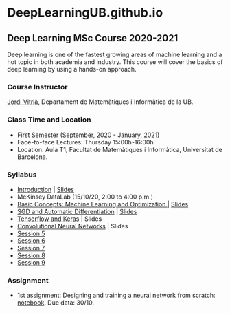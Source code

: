 # DeepLearningUB.github.io

## Deep Learning MSc Course 2020-2021

Deep learning is one of the fastest growing areas of machine learning and a hot topic in both academia and industry. This course will cover the basics of deep learning by using a hands-on approach.

### Course Instructor

[Jordi Vitrià](http://www.ub.edu/cvub/jordivitria/), Departament de Matemàtiques i Informàtica de la UB.

### Class Time and Location
+ First Semester (September, 2020 - January, 2021)
+ Face-to-face Lectures: Thursday 15:00h-16:00h
+ Location: Aula T1, Facultat de Matemàtiques i Informàtica, Universitat de Barcelona. 

### Syllabus
+ [Introduction](https://deeplearningub.github.io/deep0) | [Slides](https://github.com/DeepLearningUB/DeepLearningUB.github.io/raw/master/DeepLearningMasterIntro.pdf)
+ McKinsey DataLab (15/10/20, 2:00 to 4:00 p.m.)
+ [Basic Concepts: Machine Learning and Optimization ](https://deeplearningub.github.io/deep1) | [Slides](https://github.com/DeepLearningUB/DeepLearningUB.github.io/raw/master/DL1.pdf)
+ [SGD and Automatic Differentiation](https://deeplearningub.github.io/deep2) | [Slides](https://github.com/DeepLearningUB/DeepLearningUB.github.io/raw/master/DL2.pdf)
+ [Tensorflow and Keras](https://deeplearningub.github.io/deep3) | Slides
+ [Convolutional Neural Networks](https://deeplearningub.github.io/deep4) | Slides
+ [Session 5](https://deeplearningub.github.io/deep5)
+ [Session 6](https://deeplearningub.github.io/deep6)
+ [Session 7](https://deeplearningub.github.io/deep7)
+ [Session 8](https://deeplearningub.github.io/deep8)
+ [Session 9](https://deeplearningub.github.io/deep9)

### Assignment
+ 1st assignment: Designing and training a neural network from scratch: [notebook](https://colab.research.google.com/drive/1Q1AJRv19RO_3hK-eMTRRWn4GxYf2VR2M). Due data: 30/10.

